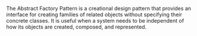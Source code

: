 The Abstract Factory Pattern is a creational design pattern that provides an interface for creating families of related objects without specifying their concrete classes. 
It is useful when a system needs to be independent of how its objects are created, composed, and represented.